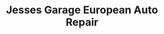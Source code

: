 ---
title: "Jesses Garage European Auto Repair"
url: /sarasota/jesses-garage-european-auto-repair/
shop: car repair
---